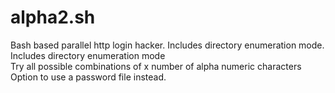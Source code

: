 # alpha2.sh
Bash based parallel http login hacker. Includes directory enumeration mode.<br>
Includes directory enumeration mode<br>
Try all possible combinations of x number of alpha numeric characters<br>
Option to use a password file instead.

